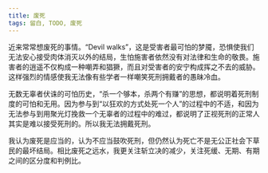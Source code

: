 ```yaml
---
title: 废死
tags: 留白, TODO, 废死
---
```



近来常常想废死的事情。“Devil walks”，这是受害者最可怕的梦魇，恐惧使我们无法安心接受肉体消灭以外的结局，生怕施害者依然没有对法律和生命的敬畏。施害者的逍遥不仅构成一种嘲弄和猖獗，而且对受害者的安宁构成挥之不去的威胁。这样强烈的情感使我无法像有些学者一样嘲笑死刑拥戴者的愚昧冷血。

无数无辜者伏诛的可怕历史，“杀一个够本，杀两个有赚”的思想，都说明着死刑制度的可怕和无用。因为参与到“以狂欢的方式处死一个人”的过程中的不适，和因为无法参与到用聚光灯挽救一个无辜者的过程中的难过，都说明了正视死刑的正常人其实是难以接受死刑的。所以我无法拥戴死刑。

我认为废死是应当的，认为不应当鼓吹死刑，但仍然认为死亡不是无公正社会下草民的最坏结局。相比废死之远水，我更关注斩立决的减少，关注死缓、无期、有期之间的区分度和判例比。

